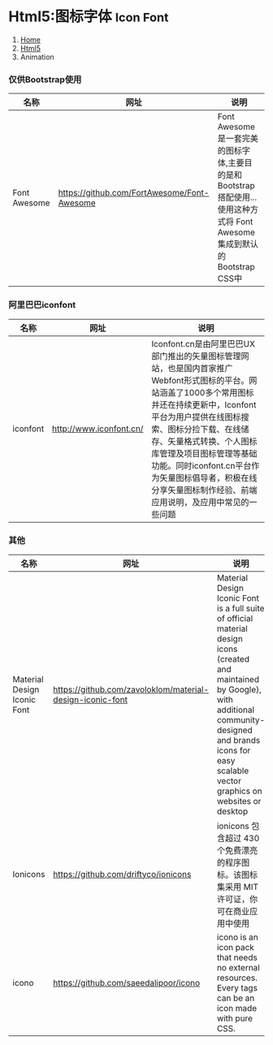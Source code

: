 # <span class="fa fa-html5" aria-hidden="true"></span> Html5:图标字体 <small>Icon Font</small>

<ol class="breadcrumb"><li><a href="/">Home</a></li><li><a href="/client/html5/overview.md">Html5</a></li><li class="active">Animation</li></ol>

### 仅供Bootstrap使用
|名称|网址|说明|
|------|------|------|
|Font Awesome|https://github.com/FortAwesome/Font-Awesome|Font Awesome 是一套完美的图标字体,主要目的是和 Bootstrap 搭配使用... 使用这种方式将 Font Awesome 集成到默认的 Bootstrap CSS中|

### 阿里巴巴iconfont
|名称|网址|说明|
|------|------|------|
|iconfont|http://www.iconfont.cn/|Iconfont.cn是由阿里巴巴UX部门推出的矢量图标管理网站，也是国内首家推广Webfont形式图标的平台。网站涵盖了1000多个常用图标并还在持续更新中，Iconfont平台为用户提供在线图标搜索、图标分捡下载、在线储存、矢量格式转换、个人图标库管理及项目图标管理等基础功能。同时iconfont.cn平台作为矢量图标倡导者，积极在线分享矢量图标制作经验、前端应用说明，及应用中常见的一些问题|

### 其他
|名称|网址|说明|
|------|------|------|
|Material Design Iconic Font|https://github.com/zavoloklom/material-design-iconic-font|Material Design Iconic Font is a full suite of official material design icons (created and maintained by Google), with additional community-designed and brands icons for easy scalable vector graphics on websites or desktop|
|Ionicons|https://github.com/driftyco/ionicons|ionicons 包含超过 430 个免费漂亮的程序图标。该图标集采用 MIT 许可证，你可在商业应用中使用|
|icono|https://github.com/saeedalipoor/icono|icono is an icon pack that needs no external resources. Every tags can be an icon made with pure CSS.|


